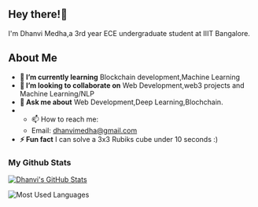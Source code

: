 
<h2 align="left">Hey there!👋</h2>

I'm Dhanvi Medha,a 3rd year ECE undergraduate student at IIIT Bangalore. 

<h2>About Me</h2>

* **🌱 I’m currently learning** Blockchain development,Machine Learning
* **👯 I’m looking to collaborate on** Web Development,web3 projects and Machine Learning/NLP
* **💬 Ask me about** Web Development,Deep Learning,Blochchain.
* - 📫 How to reach me: 
  - Email: dhanvimedha@gmail.com
* **⚡ Fun fact** I can solve a 3x3 Rubiks cube under 10 seconds :)

### My Github Stats

[![Dhanvi's GitHub Stats](https://github-readme-stats.vercel.app/api?username=unbalancedvariance&count_private=true&show_icons=true&bg_color=30,a96443,904e95&title_color=fff&text_color=fff&icon_color=fff)](https://github.com/unbalancedvariance)

![Most Used Languages](https://github-readme-stats.vercel.app/api/top-langs?username=unbalancedvariance&bg_color=30,a96443,904e95&title_color=fff&text_color=fff&icon_color=fff&layout=compact&langs_count=10)
 
 
